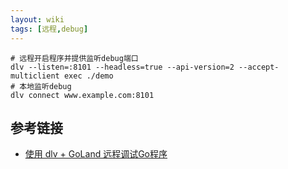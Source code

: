 ```yaml
---
layout: wiki
tags: [远程,debug]
---
```



```shell
# 远程开启程序并提供监听debug端口
dlv --listen=:8101 --headless=true --api-version=2 --accept-multiclient exec ./demo
# 本地监听debug
dlv connect www.example.com:8101
```

## 参考链接

* [使用 dlv + GoLand 远程调试Go程序](https://juejin.im/entry/5d5ce39ef265da039a288b85)